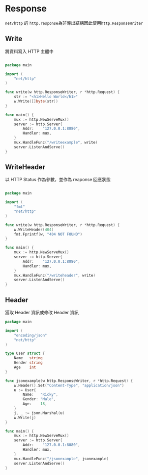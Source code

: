 # Response

`net/http` 的 `http.response`為非導出結構因此使用`http.ResponseWriter`

## Write

將資料寫入 HTTP 主體中

```go

package main

import (
	"net/http"
)

func write(w http.ResponseWriter, r *http.Request) {
	str := "<h1>Hello World</h1>"
	w.Write([]byte(str))
}

func main() {
	mux := http.NewServeMux()
	server := http.Server{
		Addr:    "127.0.0.1:8080",
		Handler: mux,
	}
	mux.HandleFunc("/writeexample", write)
	server.ListenAndServe()
}

```

## WriteHeader 

以 HTTP Status 作為參數，並作為 reaponse 回應狀態

```go

package main

import (
	"fmt"
	"net/http"
)

func write(w http.ResponseWriter, r *http.Request) {
	w.WriteHeader(404)
	fmt.Fprintf(w, "404 NOT FOUND")
}

func main() {
	mux := http.NewServeMux()
	server := http.Server{
		Addr:    "127.0.0.1:8080",
		Handler: mux,
	}
	mux.HandleFunc("/writeheader", write)
	server.ListenAndServe()
}

```

## Header

獲取 Header 資訊或修改 Header 資訊

```go
package main

import (
	"encoding/json"
	"net/http"
)

type User struct {
	Name   string
	Gender string
	Age    int
}

func jsonexample(w http.ResponseWriter, r *http.Request) {
	w.Header().Set("Content-Type", "application/json")
	u := User{
		Name:   "Ricky",
		Gender: "Male",
		Age:    18,
	}
	j, _ := json.Marshal(u)
	w.Write(j)
}

func main() {
	mux := http.NewServeMux()
	server := http.Server{
		Addr:    "127.0.0.1:8080",
		Handler: mux,
	}
	mux.HandleFunc("/jsonexample", jsonexample)
	server.ListenAndServe()
}

```